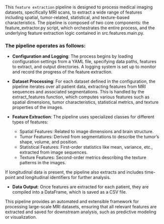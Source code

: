 [//]: # (::: src.feature_extractor)


This `feature extraction` pipeline is designed to process medical imaging datasets, specifically MRI scans, to extract a 
wide range of features including spatial, tumor-related, statistical, and texture-based characteristics. The pipeline 
is composed of two core components: the feature_extractor.py script, which orchestrates the entire process, and the 
underlying feature extraction logic contained in src.features.main.py.

### The pipeline operates as follows:

- **Configuration and Logging**: The process begins by loading configuration settings from a YAML file, specifying data 
paths, features to extract, and output directories. A logging system is set up to monitor and record the progress of 
the feature extraction.

- **Dataset Processing**: For each dataset defined in the configuration, the pipeline iterates over all patient data, 
extracting features from MRI sequences and associated segmentations. This is handled by the extract_features function,
which computes various features such as spatial dimensions, tumor characteristics, statistical metrics, and texture 
properties of the images.

- **Feature Extraction**: The pipeline uses specialized classes for different types of features:

    - Spatial Features: Related to image dimensions and brain structure.
    - Tumor Features: Derived from segmentations to describe the tumor’s shape, volume, and position.
    - Statistical Features: First-order statistics like mean, variance, etc., extracted from image sequences.
    - Texture Features: Second-order metrics describing the texture patterns in the images.

If longitudinal data is present, the pipeline also extracts and includes time-point and longitudinal 
identifiers for further analysis.

- **Data Output**: Once features are extracted for each patient, they are compiled into a DataFrame, which is saved as 
a CSV file. 

This pipeline provides an automated and extensible framework for processing large-scale MRI datasets, ensuring that 
all relevant features are extracted and saved for downstream analysis, such as predictive modeling or visualization.



